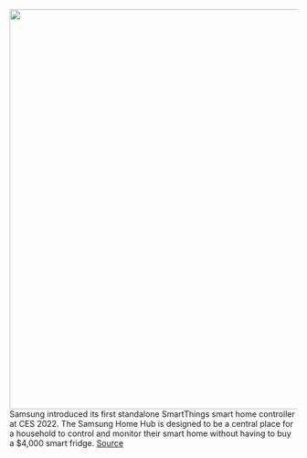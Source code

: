<img src='https://cdn.vox-cdn.com/thumbor/0wlCPp7PfenZp14voBSccEoToAU=/0x0:2570x1446/1200x800/filters:focal(900x598:1310x1008)/cdn.vox-cdn.com/uploads/chorus_image/image/70348777/Samsung_Home_Hub.0.jpg' width='700px' /><br/>
Samsung introduced its first standalone SmartThings smart home controller at CES 2022. The Samsung Home Hub is designed to be a central place for a household to control and monitor their smart home without having to buy a $4,000 smart fridge.
<a href='https://www.theverge.com/2022/1/4/22865808/samsung-smartthings-smart-home-hub-dashboard-ces2022'> Source <a/>